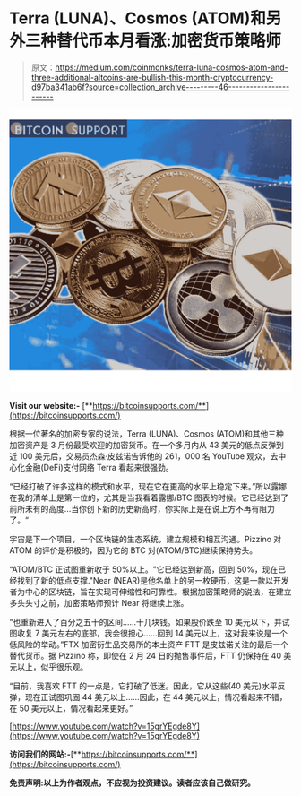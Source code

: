 # Terra (LUNA)、Cosmos (ATOM)和另外三种替代币本月看涨:加密货币策略师

> 原文：<https://medium.com/coinmonks/terra-luna-cosmos-atom-and-three-additional-altcoins-are-bullish-this-month-cryptocurrency-d97ba341ab6f?source=collection_archive---------46----------------------->

![](img/93418f9c6a90e30c319aa4d1d0c92967.png)

**Visit our website:-** [**https://bitcoinsupports.com/**](https://bitcoinsupports.com/)

根据一位著名的加密专家的说法，Terra (LUNA)、Cosmos (ATOM)和其他三种加密资产是 3 月份最受欢迎的加密货币。在一个多月内从 43 美元的低点反弹到近 100 美元后，交易员杰森·皮兹诺告诉他的 261，000 名 YouTube 观众，去中心化金融(DeFi)支付网络 Terra 看起来很强劲。

“已经打破了许多这样的模式和水平，现在它在更高的水平上稳定下来。”所以露娜在我的清单上是第一位的，尤其是当我看着露娜/BTC 图表的时候。它已经达到了前所未有的高度…当你创下新的历史新高时，你实际上是在说上方不再有阻力了。“

宇宙是下一个项目，一个区块链的生态系统，建立规模和相互沟通。Pizzino 对 ATOM 的评价是积极的，因为它的 BTC 对(ATOM/BTC)继续保持势头。

“ATOM/BTC 正试图重新收于 50%以上。"它已经达到新高，回到 50%，现在已经找到了新的低点支撑."Near (NEAR)是他名单上的另一枚硬币，这是一款以开发者为中心的区块链，旨在实现可伸缩性和可靠性。根据加密策略师的说法，在建立多头头寸之前，加密策略师预计 Near 将继续上涨。

“也重新进入了百分之五十的区间……十几块钱。如果股价跌至 10 美元以下，并试图收复 7 美元左右的底部，我会很担心……回到 14 美元以上，这对我来说是一个低风险的举动。”FTX 加密衍生品交易所的本土资产 FTT 是皮兹诺关注的最后一个替代货币。据 Pizzino 称，即使在 2 月 24 日的抛售事件后，FTT 仍保持在 40 美元以上，似乎很乐观。

“目前，我喜欢 FTT 的一点是，它打破了低迷。因此，它从这些(40 美元)水平反弹，现在正试图巩固 44 美元以上……因此，在 44 美元以上，情况看起来不错，在 50 美元以上，情况看起来更好。”

[https://www.youtube.com/watch?v=15grYEgde8Y](https://www.youtube.com/watch?v=15grYEgde8Y)

**访问我们的网站:-**[**https://bitcoinsupports.com/**](https://bitcoinsupports.com/)

**免责声明:以上为作者观点，不应视为投资建议。读者应该自己做研究。**